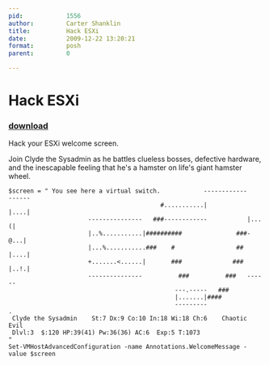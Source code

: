 ```yaml
---
pid:            1556
author:         Carter Shanklin
title:          Hack ESXi
date:           2009-12-22 13:20:21
format:         posh
parent:         0

---
```


# Hack ESXi

### [download](//scripts/1556.ps1)

Hack your ESXi welcome screen.

Join Clyde the Sysadmin as he battles clueless bosses, defective hardware, and the inescapable feeling that he's a hamster on life's giant hamster wheel.

```posh
$screen = " You see here a virtual switch.            ------------           ------
                                          #...........|           |....|
                      ---------------   ###------------           |...(|
                      |..%...........|##########               ###-@...|
                      |...%...........###    #                 ## |....|
                      +.......<......|       ###              ### |..!.|
                      ---------------          ###          ###   ------
                                              ---.-----   ###
                                              |.......|####
                                              ---------
.
 Clyde the Sysadmin    St:7 Dx:9 Co:10 In:18 Wi:18 Ch:6    Chaotic Evil
 Dlvl:3  $:120 HP:39(41) Pw:36(36) AC:6  Exp:5 T:1073
"
Set-VMHostAdvancedConfiguration -name Annotations.WelcomeMessage -value $screen

```
